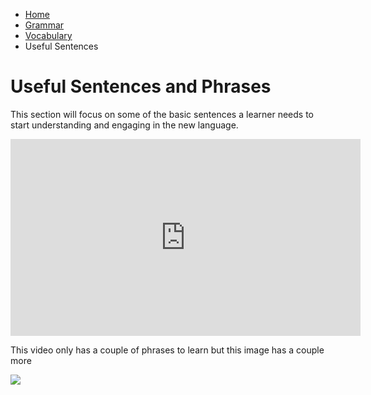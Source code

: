 <ul class="breadcrumb">
  <li><a href="https://161138651.github.io/Spanish-101/index.html">Home</a></li>
  <li><a href="pag2.html">Grammar</a></li>
  <li><a href="pag3.html">Vocabulary</a></li>
  <li>Useful Sentences</li>
</ul>

<h1> Useful Sentences and Phrases</h1>
<p> This section will focus on some of the basic sentences a learner needs to start understanding and engaging in the new language.</p>

<iframe width="560" height="315" src="https://www.youtube.com/embed/E62M5SO-QgE" frameborder="0" allow="autoplay; encrypted-media" allowfullscreen></iframe>
<p> This video only has a couple of phrases to learn but this image has a couple more</p>
<img src="http://amble.com/ambler/wp-content/uploads/2012/10/BasicSpanishforBlogJPEG.jpg" />
